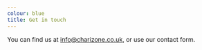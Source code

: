 ```yaml
---
colour: blue
title: Get in touch
---
```


You can find us at [info@charizone.co.uk](mailto:info@charizone.co.uk), or use our contact form.